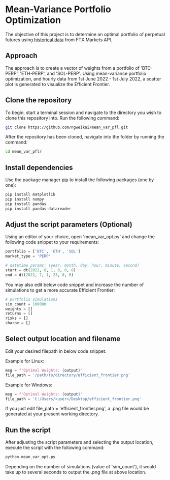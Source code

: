 # Mean-Variance Portfolio Optimization
The objective of this project is to determine an optimal portfolio of perpetual futures using [historical data](https://docs.ftx.com/#get-historical-prices) from FTX Markets API.

## Approach
The approach is to create a vector of weights from a portfolio of 'BTC-PERP', 'ETH-PERP', and 'SOL-PERP'.
Using mean-variance portfolio optimization, and hourly data from 1st June 2022 - 1st July 2022, a scatter plot is generated to visualize the Efficient Frontier.

## Clone the repository
To begin, start a terminal session and navigate to the directory you wish to clone this repository into. Run the following command:
```bash
git clone https://github.com/ngweikai/mean_var_pfl.git
```

After the repository has been cloned, navigate into the folder by running the command:
```bash
cd mean_var_pfl/
```

## Install dependencies
Use the package manager [pip](https://pip.pypa.io/en/stable/) to install the following packages (one by one):
```bash
pip install matplotlib
pip install numpy
pip install pandas
pip install pandas-datareader
```

## Adjust the script parameters (Optional)
Using an editor of your choice, open 'mean_var_opt.py' and change the following code snippet to your requirements:
```python
portfolio = ['BTC', 'ETH', 'SOL']
market_type = 'PERP'

# datetime params: (year, month, day, hour, minute, second)
start = dt(2022, 6, 1, 0, 0, 0)
end = dt(2022, 7, 1, 23, 0, 0)
```

You may also edit below code snippet and increase the number of simulations to get a more accurate Efficient Frontier:
```python
# portfolio simulations
sim_count = 100000
weights = []
returns = []
risks = []
sharpe = []
```

## Select output location and filename
Edit your desired filepath in below code snippet.

Example for Linux:
```python
msg = f'Optimal Weights: {output}'
file_path = '/path/to/directory/efficient_frontier.png'
```

Example for Windows:
```python
msg = f'Optimal Weights: {output}'
file_path = 'C:/Users/<user>/Desktop/efficient_frontier.png'
```

If you just edit file_path = 'efficient_frontier.png', a .png file would be generated at your present working directory.

## Run the script
After adjusting the script parameters and selecting the output location, execute the script with the following command:
```bash
python mean_var_opt.py
```

Depending on the number of simulations (value of 'sim_count'), it would take up to several seconds to output the .png file at above location.